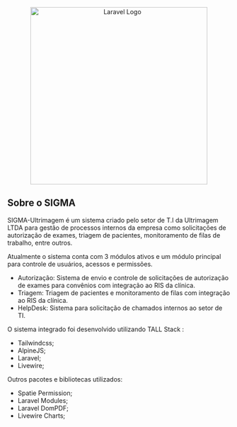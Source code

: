 <p align="center"><a href="https://laravel.com" target="_blank"><img src="https://raw.githubusercontent.com/laravel/art/master/logo-lockup/5%20SVG/2%20CMYK/1%20Full%20Color/laravel-logolockup-cmyk-red.svg" width="400" alt="Laravel Logo"></a></p>

## Sobre o SIGMA

SIGMA-Ultrimagem é um sistema criado pelo setor de T.I da Ultrimagem LTDA para gestão de processos internos da empresa como solicitações de autorização de exames, triagem de pacientes, monitoramento de filas de trabalho, entre outros.

Atualmente o sistema conta com 3 módulos ativos e um módulo principal para controle de usuários, acessos e permissões.

- Autorização: Sistema de envio e controle de solicitações de autorização de exames para convênios com integração ao RIS da clínica.
- Triagem: Triagem de pacientes e monitoramento de filas com integração ao RIS da clínica.
- HelpDesk: Sistema para solicitação de chamados internos ao setor de TI.

O sistema integrado foi desenvolvido utilizando TALL Stack :

- Tailwindcss;
- AlpineJS;
- Laravel;
- Livewire;

Outros pacotes e bibliotecas utilizados:

- Spatie Permission;
- Laravel Modules;
- Laravel DomPDF;
- Livewire Charts;
